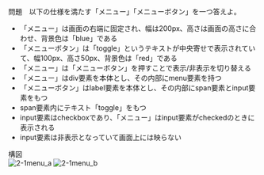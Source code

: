 問題　以下の仕様を満たす「メニュー」「メニューボタン」を一つ答えよ。
  - 「メニュー」は画面の右端に固定され、幅は200px、高さは画面の高さに合わせ、背景色は「blue」である
  - 「メニューボタン」は「toggle」というテキストが中央寄せで表示されていて、幅100px、高さ50px、背景色は「red」である
  - 「メニュー」は「メニューボタン」を押すことで表示/非表示を切り替える
  - 「メニュー」はdiv要素を本体とし、その内部にmenu要素を持つ
  - 「メニューボタン」はlabel要素を本体とし、その内部にspan要素とinput要素をもつ
  - span要素内にテキスト「toggle」をもつ
  - input要素はcheckboxであり、「メニュー」はinput要素がcheckedのときに表示される
  - input要素は非表示となっていて画面上には映らない

構図  
![2-1menu_a](https://github.com/slerk3357/webGroup/assets/115073776/f2b6c619-1d9a-4c40-a004-eed89ef55278)
![2-1menu_b](https://github.com/slerk3357/webGroup/assets/115073776/99a52f76-f561-411d-a0aa-0bc3ce4fe4d7)
